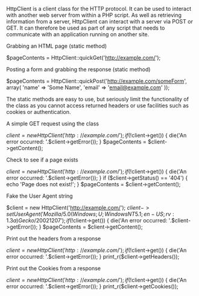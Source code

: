 HttpClient is a client class for the HTTP protocol. It can be used to interact with another web server from within a PHP script. As well as retrieving information from a server, HttpClient can interact with a server via POST or GET. It can therefore be used as part of any script that needs to communicate with an application running on another site.

Grabbing an HTML page (static method)

$pageContents = HttpClient::quickGet('http://example.com/');

Posting a form and grabbing the response (static method)

$pageContents = HttpClient::quickPost('http://example.com/someForm', array(
    'name' => 'Some Name',
    'email' => 'email@example.com'
));

The static methods are easy to use, but seriously limit the functionality of the class as you cannot access returned headers or use facilities such as cookies or authentication.

A simple GET request using the class

$client = new HttpClient('http://example.com/');
if (!$client->get()) {
    die('An error occurred: '.$client->getError());
}
$pageContents = $client->getContent();

Check to see if a page exists

$client = new HttpClient('http://example.com/');
if (!$client->get()) {
    die('An error occurred: '.$client->getError());
}
if ($client->getStatus() == '404') {
    echo 'Page does not exist!';
}
$pageContents = $client->getContent();

Fake the User Agent string

$client = new HttpClient('http://example.com/');
$client->setUserAgent('Mozilla/5.0 (Windows; U; Windows NT 5.1; en-US; rv:1.3a) Gecko/20021207');
if (!$client->get()) {
    die('An error occurred: '.$client->getError());
}
$pageContents = $client->getContent();

Print out the headers from a response

$client = new HttpClient('http://example.com/');
if (!$client->get()) {
    die('An error occurred: '.$client->getError());
}
print_r($client->getHeaders());

Print out the Cookies from a response

$client = new HttpClient('http://example.com/');
if (!$client->get()) {
    die('An error occurred: '.$client->getError());
}
print_r($client->getCookies());
